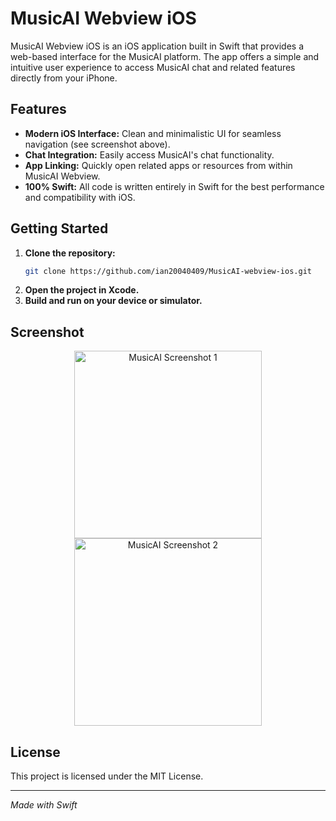 # MusicAI Webview iOS

MusicAI Webview iOS is an iOS application built in Swift that provides a web-based interface for the MusicAI platform. The app offers a simple and intuitive user experience to access MusicAI chat and related features directly from your iPhone.

## Features

- **Modern iOS Interface:** Clean and minimalistic UI for seamless navigation (see screenshot above).
- **Chat Integration:** Easily access MusicAI's chat functionality.
- **App Linking:** Quickly open related apps or resources from within MusicAI Webview.
- **100% Swift:** All code is written entirely in Swift for the best performance and compatibility with iOS.

## Getting Started

1. **Clone the repository:**
   ```sh
   git clone https://github.com/ian20040409/MusicAI-webview-ios.git
   ```
2. **Open the project in Xcode.**
3. **Build and run on your device or simulator.**

## Screenshot
<p align="center">
  <img src="https://i.meee.com.tw/SgoE3Ql.png" alt="MusicAI Screenshot 1" width="300"/>
  <img src="https://i.meee.com.tw/En8vskJ.png" alt="MusicAI Screenshot 2" width="300"/>
</p>


## License

This project is licensed under the MIT License.

---

*Made with Swift*
